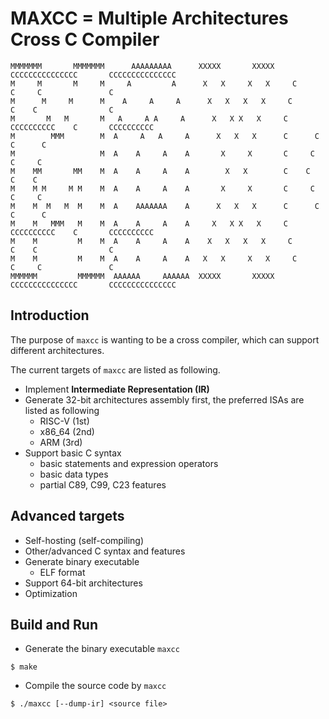 # MAXCC = Multiple Architectures Cross C Compiler
```
MMMMMMM       MMMMMMM      AAAAAAAAA      XXXXX       XXXXX     CCCCCCCCCCCCCCC       CCCCCCCCCCCCCCC
M     M       M     M     A         A      X   X     X   X     C               C     C               C
M      M     M      M    A     A     A      X   X   X   X     C                C    C                C
M       M   M       M   A     A A     A      X   X X   X     C       CCCCCCCCCC    C       CCCCCCCCCC
M        MMM        M  A     A   A     A      X   X   X      C      C              C      C
M                   M  A    A     A    A       X     X       C     C               C     C
M    MM       MM    M  A    A     A    A        X   X        C    C                C    C
M    M M     M M    M  A    A     A    A       X     X       C     C               C     C
M    M  M   M  M    M  A    AAAAAAA    A      X   X   X      C      C              C      C
M    M   MMM   M    M  A    A     A    A     X   X X   X     C       CCCCCCCCCC    C       CCCCCCCCCC
M    M         M    M  A    A     A    A    X   X   X   X     C                C    C                C
M    M         M    M  A    A     A    A   X   X     X   X     C               C     C               C
MMMMMM         MMMMMM  AAAAAA     AAAAAA  XXXXX       XXXXX     CCCCCCCCCCCCCCC       CCCCCCCCCCCCCCC
```

## Introduction
The purpose of ```maxcc``` is wanting to be a cross compiler, which can support different architectures.

The current targets of ```maxcc``` are listed as following.
* Implement **Intermediate Representation (IR)**
* Generate 32-bit architectures assembly first, the preferred ISAs are listed as following
	* RISC-V (1st)
	* x86_64 (2nd)
	* ARM (3rd)
* Support basic C syntax
	* basic statements and expression operators
	* basic data types
	* partial C89, C99, C23 features

## Advanced targets
* Self-hosting (self-compiling)
* Other/advanced C syntax and features
* Generate binary executable
	* ELF format
* Support 64-bit architectures
* Optimization

## Build and Run
* Generate the binary executable ```maxcc```
```
$ make
```
* Compile the source code by ```maxcc```
```
$ ./maxcc [--dump-ir] <source file>
```
